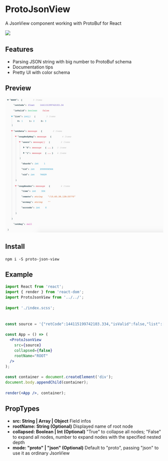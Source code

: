# ProtoJsonView

A JsonView component working with ProtoBuf for React

![](https://travis-ci.org/HuQingyang/ProtoJsonView.svg?branch=master)

## Features

- Parsing JSON string with big number to ProtoBuf schema
- Documentation tips
- Pretty UI with color schema

## Preview

![Preview](preview.png)

## Install

`npm i -S proto-json-view`

## Example

```jsx harmony
import React from 'react';
import { render } from 'react-dom';
import ProtoJsonView from '../../';

import './index.scss';


const source = '{"retCode":144115199742103.334,"isValid":false,"list":[1, 2, 3],"retData":{"respBodyMsg":{"users":[{"uid":2639271515,"class_id":0,"ts":1522659325},{"uid":144115199742103334,"class_id":0,"ts":1522728716,"uid_type":2}],"shards":1,"tid":2000006564,"cid":76629},"respHeader":{"time":324,"remote":"/10.60.38.128:35770","errmsg":"","errcode":0}},"retMsg":null}';

const App = () => (
  <ProtoJsonView
    src={source}
    collapsed={false}
    rootName="ROOT"
  />
);

const container = document.createElement('div');
document.body.appendChild(container);

render(<App />, container);
```

## PropTypes

- **src: String | Array | Object** Field infos  
- **rootName: String (Optional)** Displayed name of root node  
- **collapsed: Boolean | Int (Optional)** "True" to collapse all nodes; "False" to expand all nodes, number to expand nodes with the specified nested depth  
- **mode: "proto" | "json" (Optional)** Default to "proto", passing "json" to use it as ordinary JsonView